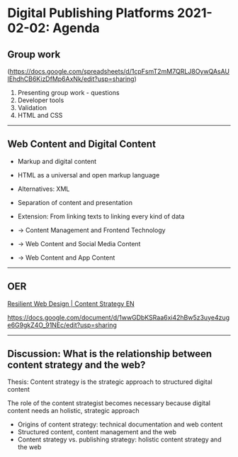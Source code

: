 # Digital Publishing Platforms 2021-02-02: Agenda

## Group work

(https://docs.google.com/spreadsheets/d/1cpFsmT2mM7QRLJ8OywQAsAUIEhdhCB6KizDfMp6AxNk/edit?usp=sharing)

1. Presenting group work - questions
2. Developer tools
3. Validation
4. HTML and CSS

---

## Web Content and Digital Content

* Markup and digital content
* HTML as a universal and open markup language
* Alternatives: XML
* Separation of content and presentation
* Extension: From linking texts to linking every kind of data 

* -> Content Management and Frontend Technology
* -> Web Content and Social Media Content
* -> Web Content and App Content

--- 

## OER

[Resilient Web Design | Content Strategy EN](https://oer.putyourlightson.dev/literature-reviews/resilient-web-design "Resilient Web Design | Content Strategy EN")

https://docs.google.com/document/d/1wwGDbKSRaa6xi42hBw5z3uye4zuge6G9gkZ4O_91NEc/edit?usp=sharing


---

## Discussion: What is the relationship between content strategy and the web?

Thesis: Content strategy is the strategic approach to structured digital content

The role of the content strategist becomes necessary because digital content needs an holistic, strategic approach  

* Origins of content strategy: technical documentation and web content
* Structured content, content management and the web
* Content strategy vs. publishing strategy: holistic content strategy and the web








